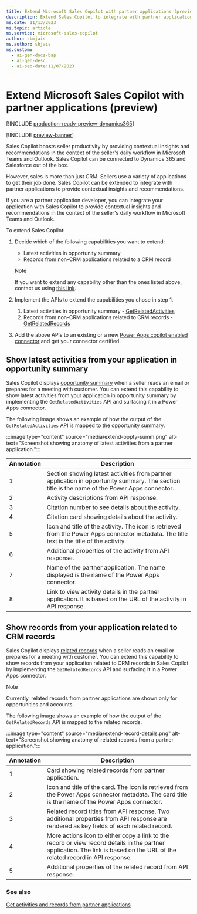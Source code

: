 ```yaml
---
title: Extend Microsoft Sales Copilot with partner applications (preview)
description: Extend Sales Copilot to integrate with partner applications to provide contextual insights and recommendations in Teams and Outlook.
ms.date: 11/13/2023
ms.topic: article
ms.service: microsoft-sales-copilot
author: sbmjais
ms.author: shjais
ms.custom:
  - ai-gen-docs-bap
  - ai-gen-desc
  - ai-seo-date:11/07/2023
---
```


# Extend Microsoft Sales Copilot with partner applications (preview)

[!INCLUDE [production-ready-preview-dynamics365](includes/production-ready-preview-dynamics365.md)]

[!INCLUDE [preview-banner](includes/preview-banner.md)]

Sales Copilot boosts seller productivity by providing contextual insights and recommendations in the context of the seller's daily workflow in Microsoft Teams and Outlook. Sales Copilot can be connected to Dynamics 365 and Salesforce out of the box.

However, sales is more than just CRM. Sellers use a variety of applications to get their job done. Sales Copilot can be extended to integrate with partner applications to provide contextual insights and recommendations.

If you are a partner application developer, you can integrate your application with Sales Copilot to provide contextual insights and recommendations in the context of the seller's daily workflow in Microsoft Teams and Outlook.

To extend Sales Copilot:

1. Decide which of the following capabilities you want to extend:
    - Latest activities in opportunity summary
    - Records from non-CRM applications related to a CRM record
    
    > [!NOTE]
    > If you want to extend any capability other than the ones listed above, contact us using [this link](https://aka.ms/SalesCopilotPartnerSignUp).

2. Implement the APIs to extend the capabilities you chose in step 1.
    1. Latest activities in opportunity summary - [GetRelatedActivities](api-get-related-activities.md)
    1. Records from non-CRM applications related to CRM records - [GetRelatedRecords](api-get-related-records.md)

3. Add the above APIs to an existing or a new [Power Apps copilot enabled connector](https://go.microsoft.com/fwlink/?linkid=2251841) and get your connector certified.


## Show latest activities from your application in opportunity summary

Sales Copilot displays [opportunity summary](view-opportunity-summary.md) when a seller reads an email or prepares for a meeting with customer. You can extend this capability to show latest activities from your application in opportunity summary by implementing the `GetRelatedActivities` API and surfacing it in a Power Apps connector.

The following image shows an example of how the output of the `GetRelatedActivities` API is mapped to the opportunity summary.

:::image type="content" source="media/extend-oppty-summ.png" alt-text="Screenshot showing anatomy of latest activities from a partner application.":::

|Annotation|Description|
|----------|-----------|
|1|Section showing latest activities from partner application in opportunity summary. The section title is the name of the Power Apps connector.|
|2|Activity descriptions from API response.|
|3|Citation number to see details about the activity.|
|4|Citation card showing details about the activity.|
|5|Icon and title of the activity. The icon is retrieved from the Power Apps connector metadata. The title text is the title of the activity.|
|6|Additional properties of the activity from API response.|
|7|Name of the partner application. The name displayed is the name of the Power Apps connector.|
|8|Link to view activity details in the partner application. It is based on the URL of the activity in API response.|


## Show records from your application related to CRM records

Sales Copilot displays [related records](view-record-details.md) when a seller reads an email or prepares for a meeting with customer. You can extend this capability to show records from your application related to CRM records in Sales Copilot by implementing the `GetRelatedRecords` API and surfacing it in a Power Apps connector.

> [!NOTE]
> Currently, related records from partner applications are shown only for opportunities and accounts.

The following image shows an example of how the output of the `GetRelatedRecords` API is mapped to the related records.

:::image type="content" source="media/extend-record-details.png" alt-text="Screenshot showing anatomy of related records from a partner application.":::

|Annotation|Description|
|----------|-----------|
|1|Card showing related records from partner application.|
|2|Icon and title of the card. The icon is retrieved from the Power Apps connector metadata. The card title is the name of the Power Apps connector.|
|3|Related record titles from API response. Two additional properties from API response are rendered as key fields of each related record.|
|4|More actions icon to either copy a link to the record or view record details in the partner application. The link is based on the URL of the related record in API response.|
|5|Additional properties of the related record from API response.|

### See also

[Get activities and records from partner applications](api-ref-partner-apps.md)